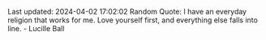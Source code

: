 Last updated: 2024-04-02 17:02:02
Random Quote: I have an everyday religion that works for me. Love yourself first, and everything else falls into line. - Lucille Ball